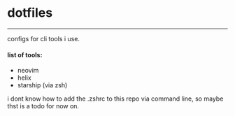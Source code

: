 # dotfiles

---

configs for cli tools i use.

#### list of tools:
- neovim
- helix
- starship (via zsh)

i dont know how to add the .zshrc to this repo via command line, so maybe thst is a todo for now on.
